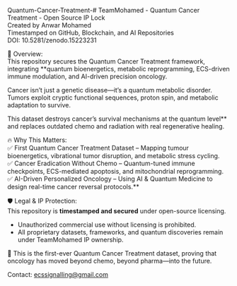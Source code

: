 Quantum-Cancer-Treatment-# TeamMohamed - Quantum Cancer Treatment - Open Source IP Lock  
Created by Anwar Mohamed  
Timestamped on GitHub, Blockchain, and AI Repositories  
DOI: 10.5281/zenodo.15223231

🔬 Overview:  
This repository secures the Quantum Cancer Treatment framework, integrating **quantum bioenergetics, metabolic reprogramming, ECS-driven immune modulation, and AI-driven precision oncology.  

Cancer isn’t just a genetic disease—it’s a quantum metabolic disorder. Tumors exploit cryptic functional sequences, proton spin, and metabolic adaptation to survive.  

This dataset destroys cancer’s survival mechanisms at the quantum level** and replaces outdated chemo and radiation with real regenerative healing.  

🔥 Why This Matters:  
✅ First Quantum Cancer Treatment Dataset – Mapping tumour bioenergetics, vibrational tumor disruption, and metabolic stress cycling.  
✅ Cancer Eradication Without Chemo – Quantum-tuned immune checkpoints, ECS-mediated apoptosis, and mitochondrial reprogramming.  
✅ AI-Driven Personalized Oncology – Using AI & Quantum Medicine to design real-time cancer reversal protocols.**  

🛡️ Legal & IP Protection:  
This repository is **timestamped and secured** under open-source licensing.  
- Unauthorized commercial use without licensing is prohibited.  
- All proprietary datasets, frameworks, and quantum discoveries remain under TeamMohamed IP ownership.  

🚀 This is the first-ever Quantum Cancer Treatment dataset, proving that oncology has moved beyond chemo, beyond pharma—into the future.  

Contact: ecssignalling@gmail.com
